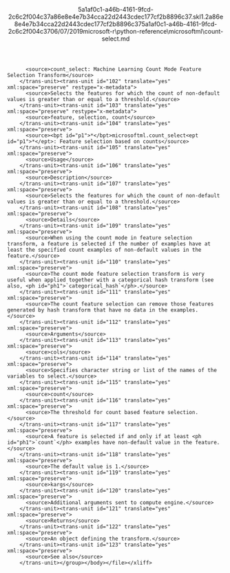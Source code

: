 <?xml version="1.0"?><xliff version="1.2" xmlns="urn:oasis:names:tc:xliff:document:1.2" xmlns:xsi="http://www.w3.org/2001/XMLSchema-instance" xsi:schemaLocation="urn:oasis:names:tc:xliff:document:1.2 xliff-core-1.2-transitional.xsd"><file datatype="xml" original="count-select.md" source-language="en-US" target-language="en-US"><header><tool tool-id="mdxliff" tool-name="mdxliff" tool-version="1.0-4e81c41" tool-company="Microsoft" /><xliffext:skl_file_name xmlns:xliffext="urn:microsoft:content:schema:xliffextensions">5a1af0c1-a46b-4161-9fcd-2c6c2f004c37a86e8e4e7b34cca22d2443cdec177cf2b8896c37.skl</xliffext:skl_file_name><xliffext:version xmlns:xliffext="urn:microsoft:content:schema:xliffextensions">1.2</xliffext:version><xliffext:ms.openlocfilehash xmlns:xliffext="urn:microsoft:content:schema:xliffextensions">a86e8e4e7b34cca22d2443cdec177cf2b8896c37</xliffext:ms.openlocfilehash><xliffext:ms.sourcegitcommit xmlns:xliffext="urn:microsoft:content:schema:xliffextensions">5a1af0c1-a46b-4161-9fcd-2c6c2f004c37</xliffext:ms.sourcegitcommit><xliffext:ms.lasthandoff xmlns:xliffext="urn:microsoft:content:schema:xliffextensions">06/07/2019</xliffext:ms.lasthandoff><xliffext:ms.openlocfilepath xmlns:xliffext="urn:microsoft:content:schema:xliffextensions">microsoft-r\python-reference\microsoftml\count-select.md</xliffext:ms.openlocfilepath></header><body><group id="content" extype="content"><trans-unit id="101" translate="yes" xml:space="preserve" restype="x-metadata">
          <source>count_select: Machine Learning Count Mode Feature Selection Transform</source>
        </trans-unit><trans-unit id="102" translate="yes" xml:space="preserve" restype="x-metadata">
          <source>Selects the features for which the count of non-default values is greater than or equal to a threshold.</source>
        </trans-unit><trans-unit id="103" translate="yes" xml:space="preserve" restype="x-metadata">
          <source>feature, selection, count</source>
        </trans-unit><trans-unit id="104" translate="yes" xml:space="preserve">
          <source><bpt id="p1">*</bpt>microsoftml.count_select<ept id="p1">*</ept>: Feature selection based on counts</source>
        </trans-unit><trans-unit id="105" translate="yes" xml:space="preserve">
          <source>Usage</source>
        </trans-unit><trans-unit id="106" translate="yes" xml:space="preserve">
          <source>Description</source>
        </trans-unit><trans-unit id="107" translate="yes" xml:space="preserve">
          <source>Selects the features for which the count of non-default values is greater than or equal to a threshold.</source>
        </trans-unit><trans-unit id="108" translate="yes" xml:space="preserve">
          <source>Details</source>
        </trans-unit><trans-unit id="109" translate="yes" xml:space="preserve">
          <source>When using the count mode in feature selection transform, a feature is selected if the number of examples have at least the specified count examples of non-default values in the feature.</source>
        </trans-unit><trans-unit id="110" translate="yes" xml:space="preserve">
          <source>The count mode feature selection transform is very useful when applied together with a categorical hash transform (see also, <ph id="ph1">`categorical_hash`</ph>.</source>
        </trans-unit><trans-unit id="111" translate="yes" xml:space="preserve">
          <source>The count feature selection can remove those features generated by hash transform that have no data in the examples.</source>
        </trans-unit><trans-unit id="112" translate="yes" xml:space="preserve">
          <source>Arguments</source>
        </trans-unit><trans-unit id="113" translate="yes" xml:space="preserve">
          <source>cols</source>
        </trans-unit><trans-unit id="114" translate="yes" xml:space="preserve">
          <source>Specifies character string or list of the names of the variables to select.</source>
        </trans-unit><trans-unit id="115" translate="yes" xml:space="preserve">
          <source>count</source>
        </trans-unit><trans-unit id="116" translate="yes" xml:space="preserve">
          <source>The threshold for count based feature selection.</source>
        </trans-unit><trans-unit id="117" translate="yes" xml:space="preserve">
          <source>A feature is selected if and only if at least <ph id="ph1">`count`</ph> examples have non-default value in the feature.</source>
        </trans-unit><trans-unit id="118" translate="yes" xml:space="preserve">
          <source>The default value is 1.</source>
        </trans-unit><trans-unit id="119" translate="yes" xml:space="preserve">
          <source>kargs</source>
        </trans-unit><trans-unit id="120" translate="yes" xml:space="preserve">
          <source>Additional arguments sent to compute engine.</source>
        </trans-unit><trans-unit id="121" translate="yes" xml:space="preserve">
          <source>Returns</source>
        </trans-unit><trans-unit id="122" translate="yes" xml:space="preserve">
          <source>An object defining the transform.</source>
        </trans-unit><trans-unit id="123" translate="yes" xml:space="preserve">
          <source>See also</source>
        </trans-unit></group></body></file></xliff>